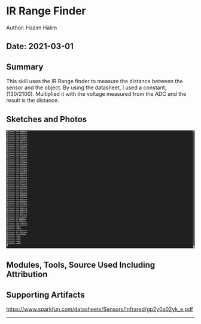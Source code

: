 #  IR Range Finder

Author: Hazim Halim

Date: 2021-03-01
-----

## Summary
This skill uses the IR Range finder to measure the distance between the sensor and the object.
By using the datasheet, I used a constant, (130/2100). Multiplied it with the voltage measured from the ADC and the result is the distance.

## Sketches and Photos
![](images/ir_range_finder.png)

## Modules, Tools, Source Used Including Attribution


## Supporting Artifacts
https://www.sparkfun.com/datasheets/Sensors/Infrared/gp2y0a02yk_e.pdf

-----
